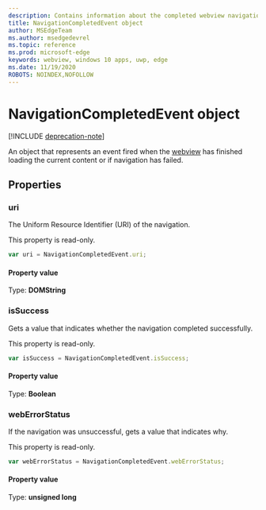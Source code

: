 ```yaml
---
description: Contains information about the completed webview navigation
title: NavigationCompletedEvent object
author: MSEdgeTeam
ms.author: msedgedevrel
ms.topic: reference
ms.prod: microsoft-edge
keywords: webview, windows 10 apps, uwp, edge
ms.date: 11/19/2020
ROBOTS: NOINDEX,NOFOLLOW
---
```

# NavigationCompletedEvent object  

[!INCLUDE [deprecation-note](../includes/deprecation-note.md)]  

An object that represents an event fired when the [webview](../webview.md) has finished loading the current content or if navigation has failed.  

## Properties  

### uri  

The Uniform Resource Identifier (URI) of the navigation.  

This property is read-only.  

```javascript
var uri = NavigationCompletedEvent.uri;
```  

#### Property value  

Type: **DOMString**  

### isSuccess  

Gets a value that indicates whether the navigation completed successfully.  

This property is read-only.  

```javascript
var isSuccess = NavigationCompletedEvent.isSuccess;
```  

#### Property value  

Type: **Boolean**  

### webErrorStatus  

If the navigation was unsuccessful, gets a value that indicates why.  

This property is read-only.  

```javascript
var webErrorStatus = NavigationCompletedEvent.webErrorStatus;
```  

#### Property value  

Type: **unsigned long**  
